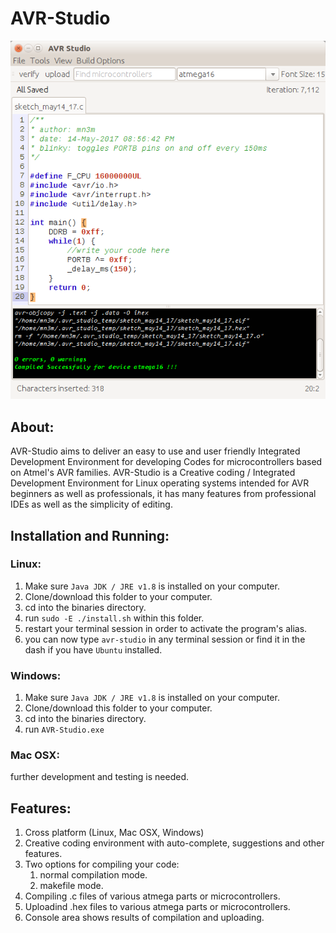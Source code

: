 # AVR-Studio

![AVR-Studio Screenshot](https://raw.githubusercontent.com/abdalmoniem/AVR-Studio/master/assets/screenshot_3.png)

## About:
AVR-Studio aims to deliver an easy to use and user friendly Integrated Development Environment for developing Codes for microcontrollers based on Atmel's AVR families. AVR-Studio is a Creative coding / Integrated Development Environment for Linux operating systems intended for AVR beginners as well as professionals, it has many features from professional IDEs as well as the simplicity of editing.

## Installation and Running:
### Linux:
1. Make sure `Java JDK / JRE v1.8` is installed on your computer.
2. Clone/download this folder to your computer.
3. cd into the binaries directory.
4. run `sudo -E ./install.sh` within this folder.
5. restart your terminal session in order to activate the program's alias.
6. you can now type `avr-studio` in any terminal session or find it in the dash if you have `Ubuntu` installed.

### Windows:
1. Make sure `Java JDK / JRE v1.8` is installed on your computer.
2. Clone/download this folder to your computer.
3. cd into the binaries directory.
4. run `AVR-Studio.exe`

### Mac OSX:
further development and testing is needed.

## Features:
1. Cross platform (Linux, Mac OSX, Windows)
2. Creative coding environment with auto-complete, suggestions and other features.
3. Two options for compiling your code:
	1. normal compilation mode.
	2. makefile mode.
4. Compiling .c files of various atmega parts or microcontrollers.
5. Uploadind .hex files to various atmega parts or microcontrollers.
6. Console area shows results of compilation and uploading.
